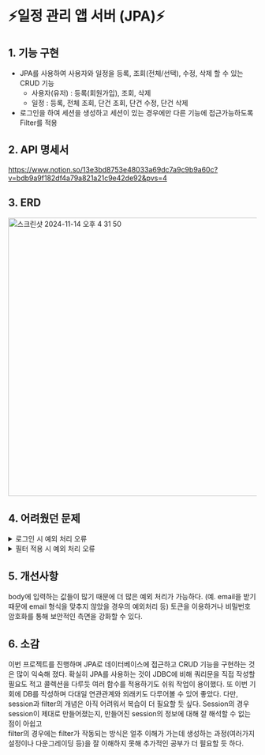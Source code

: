 # ⚡️일정 관리 앱 서버 (JPA)⚡️
## 1. 기능 구현
- JPA를 사용하여 사용자와 일정을 등록, 조회(전체/선택), 수정, 삭제 할 수 있는 CRUD 기능
    - 사용자(유저) : 등록(회원가입), 조회, 삭제
    - 일정 : 등록, 전체 조회, 단건 조회, 단건 수정, 단건 삭제
- 로그인을 하여 세션을 생성하고 세션이 있는 경우에만 다른 기능에 접근가능하도록 Filter를 적용
  
## 2. API 명세서
https://www.notion.so/13e3bd8753e48033a69dc7a9c9b9a60c?v=bdb9a9f182df4a79a821a21c9e42de92&pvs=4

## 3. ERD
<img width="563" alt="스크린샷 2024-11-14 오후 4 31 50" src="https://github.com/user-attachments/assets/45a4f2b0-ebd6-46a6-93f4-e11b195d48c1">

## 4. 어려웠던 문제

<details>
<summary> 로그인 시 예외 처리 오류 </summary>
<div markdown="1">
  <br>
  로그인을 위해 이메일과 비밀번호를 입력했을 때 기존 정보와 일치하지 않을 경우 401 UNAUTHORIZED가 뜨지 않고 500 INTERNAL SERVER ERROR이 뜸
</div>
</details>

<details>
<summary> 필터 적용 시 예외 처리 오류 </summary>
<div markdown="1">
  <br>
  로그인 후 세션생성이 되지 않은 상태에서 다른 기능들을 사용하려고 할 때 401 UNAUTHORIZED가 뜨지 않고 500 INTERNAL SERVER ERROR이 뜸
</div>
</details>





## 5. 개선사항
body에 입력하는 값들이 많기 때문에 더 많은 예외 처리가 가능하다. (예. email을 받기때문에 email 형식을 맞추지 않았을 경우의 예외처리 등)
토큰을 이용하거나 비밀번호 암호화를 통해 보안적인 측면을 강화할 수 있다.
## 6. 소감
이번 프로젝트를 진행하며 JPA로 데이터베이스에 접근하고 CRUD 기능을 구현하는 것은 많이 익숙해 졌다.
확실히 JPA를 사용하는 것이 JDBC에 비해 쿼리문을 직접 작성할 필요도 적고 콜렉션을 다루듯 여러 함수를 적용하기도 쉬워 작업이 용이했다.
또 이번 기회에 DB를 작성하며 다대일 연관관계와 외래키도 다루어볼 수 있어 좋았다.
다만, session과 filter의 개념은 아직 어려워서 복습이 더 필요할 듯 싶다. 
Session의 경우 session이 제대로 만들어졌는지, 만들어진 session의 정보에 대해 잘 해석할 수 없는 점이 아쉽고  
filter의 경우에는 filter가 작동되는 방식은 얼추 이해가 가는데 생성하는 과정(여러가지 설정이나 다운그레이딩 등)을 잘 이해하지 못해 추가적인 공부가 더 필요할 듯 하다.

